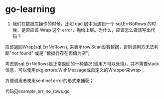 # go-learning

1. 我们在数据库操作的时候，比如 dao 层中当遇到一个 sql.ErrNoRows 的时候，是否应该 Wrap 这个 error，抛给上层。为什么，应该怎么做请写出代码？

应该返回Wrap(sql.ErrNoRows), 来表示row.Scan没有数据，否则调用方无法判断"not found" 或是 "数据行存在但值为空";

考虑到sql.ErrNoRows是正常返回的一种情况(调用方可以处理)，并不需要stack信息，可以使用pkg.errors.WithMessage或自定义的Wrapper来wrap；

方便调用者使用sentinel error的形式来捕获；

代码见example_err_no_rows.go
